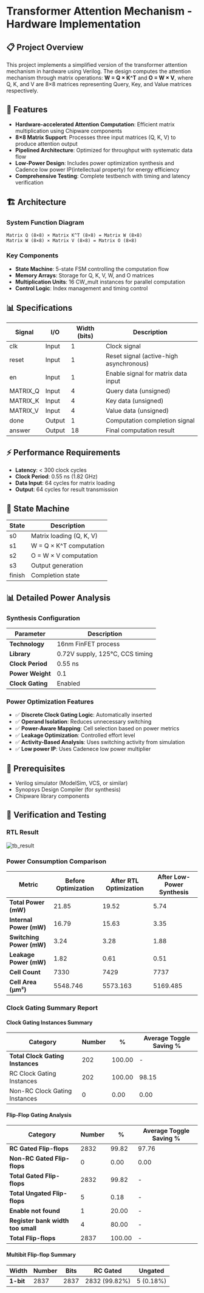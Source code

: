 # Transformer Attention Mechanism - Hardware Implementation

## 📋 Project Overview

This project implements a simplified version of the transformer attention mechanism in hardware using Verilog. The design computes the attention mechanism through matrix operations: **W = Q × K^T** and **O = W × V**, where Q, K, and V are 8×8 matrices representing Query, Key, and Value matrices respectively.

## 🎯 Features

- **Hardware-accelerated Attention Computation**: Efficient matrix multiplication using Chipware components
- **8×8 Matrix Support**: Processes three input matrices (Q, K, V) to produce attention output
- **Pipelined Architecture**: Optimized for throughput with systematic data flow
- **Low-Power Design**: Includes power optimization synthesis and Cadence low power IP(intellectual property) for energy efficiency
- **Comprehensive Testing**: Complete testbench with timing and latency verification

## 🏗️ Architecture

### System Function Diagram
```
Matrix Q (8×8) × Matrix K^T (8×8) = Matrix W (8×8)
Matrix W (8×8) × Matrix V (8×8) = Matrix O (8×8)
```

### Key Components
- **State Machine**: 5-state FSM controlling the computation flow
- **Memory Arrays**: Storage for Q, K, V, W, and O matrices
- **Multiplication Units**: 16 CW_mult instances for parallel computation
- **Control Logic**: Index management and timing control

## 📊 Specifications

| Signal | I/O | Width (bits) | Description |
|--------|-----|--------------|-------------|
| clk | Input | 1 | Clock signal |
| reset | Input | 1 | Reset signal (active-high asynchronous) |
| en | Input | 1 | Enable signal for matrix data input |
| MATRIX_Q | Input | 4 | Query data (unsigned) |
| MATRIX_K | Input | 4 | Key data (unsigned) |
| MATRIX_V | Input | 4 | Value data (unsigned) |
| done | Output | 1 | Computation completion signal |
| answer | Output | 18 | Final computation result |

## ⚡ Performance Requirements

- **Latency**: < 300 clock cycles
- **Clock Period**: 0.55 ns (1.82 GHz)
- **Data Input**: 64 cycles for matrix loading
- **Output**: 64 cycles for result transmission

## 🔄 State Machine

| State | Description |
|-------|-------------|
| s0 | Matrix loading (Q, K, V) |
| s1 | W = Q × K^T computation |
| s2 | O = W × V computation |
| s3 | Output generation |
| finish | Completion state |

## 📊 Detailed Power Analysis

### Synthesis Configuration
| Parameter | Description |
|-----------|-------------|
| **Technology** | 16nm FinFET process |
| **Library** | 0.72V supply, 125°C, CCS timing |
| **Clock Period** | 0.55 ns | 1.82 GHz target frequency |
| **Power Weight** | 0.1 | Leakage Power vs Dynamic power optimization trade-off |
| **Clock Gating** | Enabled | Automatic insertion for power reduction |

### Power Optimization Features
- ✅ **Discrete Clock Gating Logic**: Automatically inserted
- ✅ **Operand Isolation**: Reduces unnecessary switching
- ✅ **Power-Aware Mapping**: Cell selection based on power metrics
- ✅ **Leakage Optimization**: Controlled effort level
- ✅ **Activity-Based Analysis**: Uses switching activity from simulation
- ✅ **Low power IP**: Uses Cadenece low power multiplier

## 🚀 Prerequisites

- Verilog simulator (ModelSim, VCS, or similar)
- Synopsys Design Compiler (for synthesis)
- Chipware library components

## 🧪 Verification and Testing

### RTL Result

![tb_result](https://github.com/user-attachments/assets/03954069-3cf1-4fe1-b21f-13608c3d41b1)

### Power Consumption Comparison

| Metric | Before Optimization | After RTL Optimization | After Low-Power Synthesis |
|--------|-------------------|----------------------|--------------------------|
| **Total Power (mW)** | 21.85 | 19.52 | 5.74 |
| **Internal Power (mW)** | 16.79 | 15.63 | 3.35 |
| **Switching Power (mW)** | 3.24 | 3.28 | 1.88 |
| **Leakage Power (mW)** | 1.82 | 0.61 | 0.51 |
| **Cell Count** | 7330 | 7429 | 7737 |
| **Cell Area (μm²)** | 5548.746 | 5573.163 | 5169.485 |

### Clock Gating Summary Report

#### Clock Gating Instances Summary

| Category | Number | % | Average Toggle Saving % |
|----------|--------|---|-------------------------|
| **Total Clock Gating Instances** | 202 | 100.00 | - |
| RC Clock Gating Instances | 202 | 100.00 | 98.15 |
| Non-RC Clock Gating Instances | 0 | 0.00 | 0.00 |

#### Flip-Flop Gating Analysis

| Category | Number | % | Average Toggle Saving % |
|----------|--------|---|-------------------------|
| **RC Gated Flip-flops** | 2832 | 99.82 | 97.76 |
| **Non-RC Gated Flip-flops** | 0 | 0.00 | 0.00 |
| **Total Gated Flip-flops** | 2832 | 99.82 | - |
| **Total Ungated Flip-flops** | 5 | 0.18 | - |
| **Enable not found** | 1 | 20.00 | - |
| **Register bank width too small** | 4 | 80.00 | - |
| **Total Flip-flops** | 2837 | 100.00 | - |

#### Multibit Flip-flop Summary

| Width | Number | Bits | RC Gated | Ungated |
|-------|--------|------|----------|---------|
| **1-bit** | 2837 | 2837 | 2832 (99.82%) | 5 (0.18%) |
